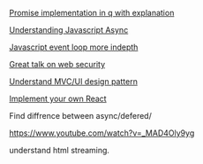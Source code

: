 [Promise implementation in q with explanation](https://github.com/kriskowal/q/blob/v1/design/README.md)

[Understanding Javascript Async](https://www.youtube.com/watch?v=8aGhZQkoFbQ)

[Javascript event loop more indepth](https://www.youtube.com/watch?v=cCOL7MC4Pl0)

[Great talk on web security](https://www.youtube.com/watch?v=pocsv39pNXA)

[Understand MVC/UI design pattern](https://www.youtube.com/watch?v=U9x-EaeJDuE)

[Implement your own React](https://github.com/pomber/didact)

Find diffrence between async/defered/

https://www.youtube.com/watch?v=_MAD4Oly9yg

understand html streaming.

